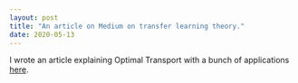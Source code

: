 ```yaml
---
layout: post
title: "An article on Medium on transfer learning theory."
date: 2020-05-13
---
```

I wrote an article explaining Optimal Transport with a bunch of applications <a href="https://medium.com/@onenurd/optimal-transport-a-hidden-gem-that-empowers-todays-machine-learning-2609bbf67e59">here</a>.
